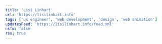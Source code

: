 ```yaml
---
title: 'Lisi Linhart'
url: 'https://lisilinhart.info'
tags: ['ux engineer', 'web development', 'design', 'web animation']
updatesFeed: 'https://lisilinhart.info/feed.xml'
nsfw: false
rss: true
---
```

